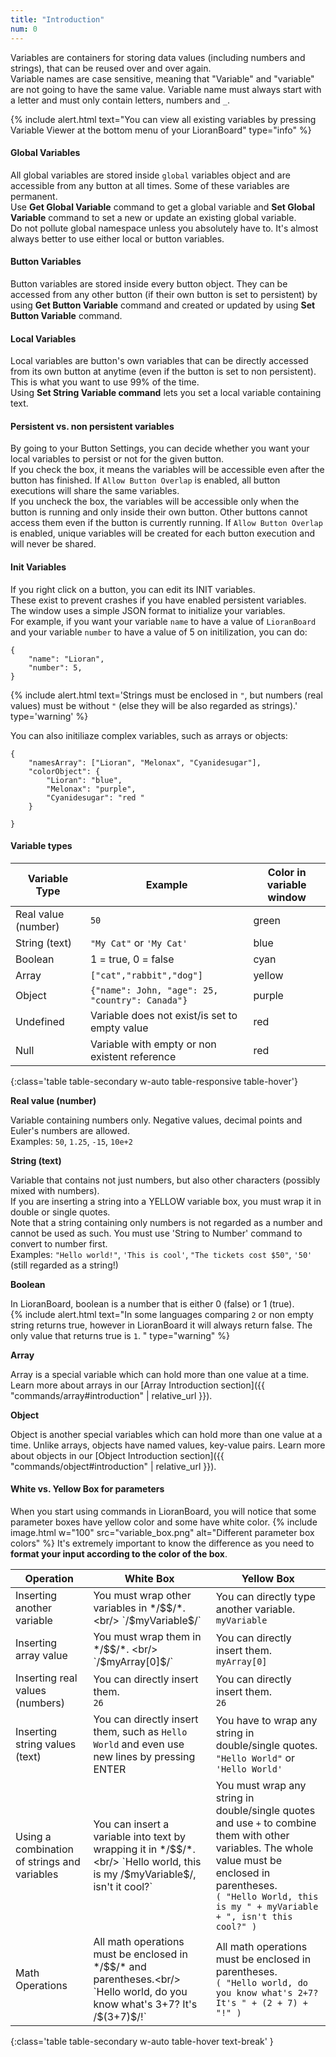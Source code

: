 ```yaml
---
title: "Introduction"
num: 0
---
```


Variables are containers for storing data values (including numbers and strings), that can be reused over and over again.\
Variable names are case sensitive, meaning that "Variable" and "variable" are not going to have the same value. Variable name must always start with a letter and must only contain letters, numbers and `_`. 

{% include alert.html text="You can view all existing variables by pressing Variable Viewer at the bottom menu of your LioranBoard" type="info" %}

#### Global Variables
All global variables are stored inside `global` variables object and are accessible from any button at all times. Some of these variables are permanent.\
Use **Get Global Variable** command to get a global variable and **Set Global Variable** command to set a new or update an existing global variable.\
Do not pollute global namespace unless you absolutely have to. It's almost always better to use either local or button variables.

#### Button Variables
Button variables are stored inside every button object. They can be accessed from any other button (if their own button is set to persistent) by using **Get Button Variable** command and created or updated by using **Set Button Variable** command.

#### Local Variables
Local variables are button's own variables that can be directly accessed from its own button at anytime (even if the button is set to non persistent). This is what you want to use 99% of the time.\
Using **Set String Variable command** lets you set a local variable containing text.

#### Persistent vs. non persistent variables
By going to your Button Settings, you can decide whether you want your local variables to persist or not for the given button.\
If you check the box, it means the variables will be accessible even after the button has finished. If `Allow Button Overlap` is enabled, all button executions will share the same variables.\
If you uncheck the box, the variables will be accessible only when the button is running and only inside their own button. Other buttons cannot access them even if the button is currently running. If `Allow Button Overlap` is enabled, unique variables will be created for each button execution and will never be shared.


#### Init Variables
If you right click on a button, you can edit its INIT variables.\
These exist to prevent crashes if you have enabled persistent variables.\
The window uses a simple JSON format to initialize your variables.\
For example, if you want your variable `name` to have a value of `LioranBoard` and your variable `number` to have a value of 5 on initilization, you can do:
```
{
	"name": "Lioran",
	"number": 5,
}
```

{% include alert.html text='Strings must be enclosed in <code>"</code>, but numbers (real values) must be without <code>"</code> (else they will be also regarded as strings).' type='warning' %} 

You can also initiliaze complex variables, such as arrays or objects:
```
{
	"namesArray": ["Lioran", "Melonax", "Cyanidesugar"],
	"colorObject": {
		"Lioran": "blue",
		"Melonax": "purple",
		"Cyanidesugar": "red "
	}

}
```


#### Variable types

| Variable Type | Example | Color in variable window | 
|-------|--------|--------|
|Real value (number) | `50` | green|
|String (text) | `"My Cat"` or `'My Cat'` | blue|
|Boolean | 1 = true, 0 = false | cyan|
|Array | `["cat","rabbit","dog"]` | yellow|
|Object | `{"name": John, "age": 25, "country": Canada"}` | purple|
|Undefined | Variable does not exist/is set to empty value| red |
|Null | Variable with empty or non existent reference | red|
{:class='table table-secondary w-auto table-responsive table-hover'}

**Real value (number)**  

Variable containing numbers only. Negative values, decimal points and Euler's numbers are allowed.\
Examples: `50`, `1.25`, `-15`, `10e+2`

**String (text)**  

Variable that contains not just numbers, but also other characters (possibly mixed with numbers).\
If you are inserting a string into a YELLOW variable box, you must wrap it in double or single quotes.\
Note that a string containing only numbers is not regarded as a number and cannot be used as such. You must use 'String to Number' command to convert to number first.\
Examples: `"Hello world!"`, `'This is cool'`, `"The tickets cost $50"`, `'50'` (still regarded as a string!)

**Boolean**  

In LioranBoard, boolean is a number that is either 0 (false) or 1 (true).\
{% include alert.html text="In some languages comparing <code>2</code> or non empty string returns true, however in LioranBoard it will always return false. The only value that returns true is <code>1</code>. " type="warning" %} 

**Array**  

Array is a special variable which can hold more than one value at a time. Learn more about arrays in our [Array Introduction section]({{ "commands/array#introduction" | relative_url }}).

**Object**  

Object is another special variables which can hold more than one value at a time. Unlike arrays, objects have named values, key-value pairs. Learn more about objects in our [Object Introduction section]({{ "commands/object#introduction" | relative_url }}).

#### White vs. Yellow Box for parameters
When you start using commands in LioranBoard, you will notice that some parameter boxes have yellow color and some have white color.
{% include image.html w="100" src="variable_box.png" alt="Different parameter box colors" %}
It's extremely important to know the difference as you need to **format your input according to the color of the box**.

| Operation | White Box| Yellow Box| 
|-------|--------|--------
|Inserting another variable | You must wrap other variables in */$$/*. <br/> `/$myVariable$/` | You can directly type another variable.<br/> `myVariable`
|Inserting array value | You must wrap them in */$$/*. <br/> `/$myArray[0]$/` | You can directly insert them. <br/> `myArray[0]`
|Inserting real values (numbers) | You can directly insert them.<br/> `26` | You can directly insert them. <br/> `26`
|Inserting string values (text) | You can directly insert them, such as `Hello World` and even use new lines by pressing ENTER | You have to wrap any string in double/single quotes. <br/> `"Hello World"` or `'Hello World'`
|Using a combination of strings and variables | You can insert a variable into text by wrapping it in */$$/*. <br/> `Hello world, this is my /$myVariable$/, isn't it cool?` | You must wrap any string in double/single quotes and use `+` to combine them with other variables. The whole value must be enclosed in parentheses. <br/> `( "Hello World, this is my " + myVariable + ", isn't this cool?" )`
|Math Operations| All math operations must be enclosed in */$$/* and parentheses.<br/> `Hello world, do you know what's 3+7? It's /$(3+7)$/!` | All math operations must be enclosed in parentheses.<br/> `( "Hello world, do you know what's 2+7? It's " + (2 + 7) + "!" )`
{:class='table table-secondary w-auto table-hover text-break' }










